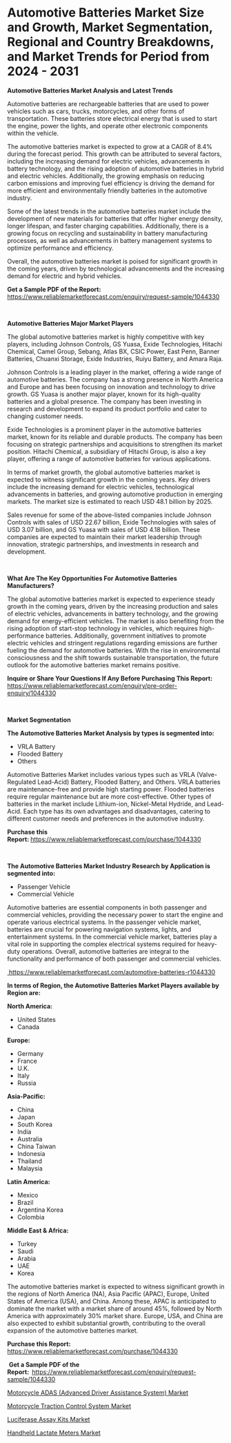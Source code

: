 <p><h1>Automotive Batteries Market Size and Growth, Market Segmentation, Regional and Country Breakdowns, and Market Trends for Period from 2024 -  2031</h1></p><p><strong>Automotive Batteries Market Analysis and Latest Trends</strong></p>
<p><p>Automotive batteries are rechargeable batteries that are used to power vehicles such as cars, trucks, motorcycles, and other forms of transportation. These batteries store electrical energy that is used to start the engine, power the lights, and operate other electronic components within the vehicle.</p><p>The automotive batteries market is expected to grow at a CAGR of 8.4% during the forecast period. This growth can be attributed to several factors, including the increasing demand for electric vehicles, advancements in battery technology, and the rising adoption of automotive batteries in hybrid and electric vehicles. Additionally, the growing emphasis on reducing carbon emissions and improving fuel efficiency is driving the demand for more efficient and environmentally friendly batteries in the automotive industry.</p><p>Some of the latest trends in the automotive batteries market include the development of new materials for batteries that offer higher energy density, longer lifespan, and faster charging capabilities. Additionally, there is a growing focus on recycling and sustainability in battery manufacturing processes, as well as advancements in battery management systems to optimize performance and efficiency.</p><p>Overall, the automotive batteries market is poised for significant growth in the coming years, driven by technological advancements and the increasing demand for electric and hybrid vehicles.</p></p>
<p><strong>Get a Sample PDF of the Report:&nbsp;</strong> <a href="https://www.reliablemarketforecast.com/enquiry/request-sample/1044330">https://www.reliablemarketforecast.com/enquiry/request-sample/1044330</a></p>
<p>&nbsp;</p>
<p><strong>Automotive Batteries Major Market Players</strong></p>
<p><p>The global automotive batteries market is highly competitive with key players, including Johnson Controls, GS Yuasa, Exide Technologies, Hitachi Chemical, Camel Group, Sebang, Atlas BX, CSIC Power, East Penn, Banner Batteries, Chuanxi Storage, Exide Industries, Ruiyu Battery, and Amara Raja.</p><p>Johnson Controls is a leading player in the market, offering a wide range of automotive batteries. The company has a strong presence in North America and Europe and has been focusing on innovation and technology to drive growth. GS Yuasa is another major player, known for its high-quality batteries and a global presence. The company has been investing in research and development to expand its product portfolio and cater to changing customer needs.</p><p>Exide Technologies is a prominent player in the automotive batteries market, known for its reliable and durable products. The company has been focusing on strategic partnerships and acquisitions to strengthen its market position. Hitachi Chemical, a subsidiary of Hitachi Group, is also a key player, offering a range of automotive batteries for various applications.</p><p>In terms of market growth, the global automotive batteries market is expected to witness significant growth in the coming years. Key drivers include the increasing demand for electric vehicles, technological advancements in batteries, and growing automotive production in emerging markets. The market size is estimated to reach USD 48.1 billion by 2025.</p><p>Sales revenue for some of the above-listed companies include Johnson Controls with sales of USD 22.67 billion, Exide Technologies with sales of USD 3.07 billion, and GS Yuasa with sales of USD 4.18 billion. These companies are expected to maintain their market leadership through innovation, strategic partnerships, and investments in research and development.</p></p>
<p>&nbsp;</p>
<p><strong>What Are The Key Opportunities For Automotive Batteries Manufacturers?</strong></p>
<p><p>The global automotive batteries market is expected to experience steady growth in the coming years, driven by the increasing production and sales of electric vehicles, advancements in battery technology, and the growing demand for energy-efficient vehicles. The market is also benefiting from the rising adoption of start-stop technology in vehicles, which requires high-performance batteries. Additionally, government initiatives to promote electric vehicles and stringent regulations regarding emissions are further fueling the demand for automotive batteries. With the rise in environmental consciousness and the shift towards sustainable transportation, the future outlook for the automotive batteries market remains positive.</p></p>
<p><strong>Inquire or Share Your Questions If Any Before Purchasing This Report:</strong> <a href="https://www.reliablemarketforecast.com/enquiry/pre-order-enquiry/1044330">https://www.reliablemarketforecast.com/enquiry/pre-order-enquiry/1044330</a></p>
<p>&nbsp;</p>
<p><strong>Market Segmentation</strong></p>
<p><strong>The Automotive Batteries Market Analysis by types is segmented into:</strong></p>
<p><ul><li>VRLA Battery</li><li>Flooded Battery</li><li>Others</li></ul></p>
<p><p>Automotive Batteries Market includes various types such as VRLA (Valve-Regulated Lead-Acid) Battery, Flooded Battery, and Others. VRLA batteries are maintenance-free and provide high starting power. Flooded batteries require regular maintenance but are more cost-effective. Other types of batteries in the market include Lithium-ion, Nickel-Metal Hydride, and Lead-Acid. Each type has its own advantages and disadvantages, catering to different customer needs and preferences in the automotive industry.</p></p>
<p><strong>Purchase this Report:&nbsp;</strong><a href="https://www.reliablemarketforecast.com/purchase/1044330">https://www.reliablemarketforecast.com/purchase/1044330</a></p>
<p>&nbsp;</p>
<p><strong>The Automotive Batteries Market Industry Research by Application is segmented into:</strong></p>
<p><ul><li>Passenger Vehicle</li><li>Commercial Vehicle</li></ul></p>
<p><p>Automotive batteries are essential components in both passenger and commercial vehicles, providing the necessary power to start the engine and operate various electrical systems. In the passenger vehicle market, batteries are crucial for powering navigation systems, lights, and entertainment systems. In the commercial vehicle market, batteries play a vital role in supporting the complex electrical systems required for heavy-duty operations. Overall, automotive batteries are integral to the functionality and performance of both passenger and commercial vehicles.</p></p>
<p><a href="https://www.reliablemarketforecast.com/automotive-batteries-r1044330">&nbsp;https://www.reliablemarketforecast.com/automotive-batteries-r1044330</a></p>
<p><strong>In terms of Region, the Automotive Batteries Market Players available by Region are:</strong></p>
<p>
    <p> <strong> North America: </strong>
        <ul>
            <li>United States</li>
            <li>Canada</li>
        </ul>
        </p> 
    <p> <strong> Europe: </strong>
        <ul>
            <li>Germany</li>
            <li>France</li>
            <li>U.K.</li>
            <li>Italy</li>
            <li>Russia</li>
        </ul>
        </p> 
    <p> <strong> Asia-Pacific: </strong>
        <ul>
            <li>China</li>
            <li>Japan</li>
            <li>South Korea</li>
            <li>India</li>
            <li>Australia</li>
            <li>China Taiwan</li>
            <li>Indonesia</li>
            <li>Thailand</li>
            <li>Malaysia</li>
        </ul>
        </p> 
    <p> <strong> Latin America: </strong>
        <ul>
            <li>Mexico</li>
            <li>Brazil</li>
            <li>Argentina Korea</li>
            <li>Colombia</li>
        </ul>
        </p> 
    <p> <strong> Middle East & Africa: </strong>
        <ul>
            <li>Turkey</li>
            <li>Saudi</li>
            <li>Arabia</li>
            <li>UAE</li>
            <li>Korea</li>
        </ul>
    </p>
    </p>
<p><p>The automotive batteries market is expected to witness significant growth in the regions of North America (NA), Asia Pacific (APAC), Europe, United States of America (USA), and China. Among these, APAC is anticipated to dominate the market with a market share of around 45%, followed by North America with approximately 30% market share. Europe, USA, and China are also expected to exhibit substantial growth, contributing to the overall expansion of the automotive batteries market.</p></p>
<p><strong>Purchase this Report: </strong><a href="https://www.reliablemarketforecast.com/purchase/1044330">https://www.reliablemarketforecast.com/purchase/1044330</a></p>
<p>&nbsp;<strong>Get a Sample PDF of the Report:&nbsp;&nbsp;</strong><a href="https://www.reliablemarketforecast.com/enquiry/request-sample/1044330">https://www.reliablemarketforecast.com/enquiry/request-sample/1044330</a></p>
<p><strong></strong></p>
<p><p><a href="https://github.com/biheemgalvinlouises6hokrh3h/Market-Research-Report-List-3/blob/main/motorcycle-adas-advanced-driver-assistance-system-market.md">Motorcycle ADAS (Advanced Driver Assistance System) Market</a></p><p><a href="https://github.com/IzaiahBartell/Market-Research-Report-List-2/blob/main/motorcycle-traction-control-system-market.md">Motorcycle Traction Control System Market</a></p><p><a href="https://medium.com/@bryaneal908/luciferase-assay-kits-market-industry-trends-and-forecast-for-period-from-2024-to-2031-ed45d9c22bec">Luciferase Assay Kits Market</a></p><p><a href="https://medium.com/@shanypaucek/handheld-lactate-meters-market-a-global-and-regional-analysis-focus-on-region-country-level-b18179ed3050">Handheld Lactate Meters Market</a></p></p>